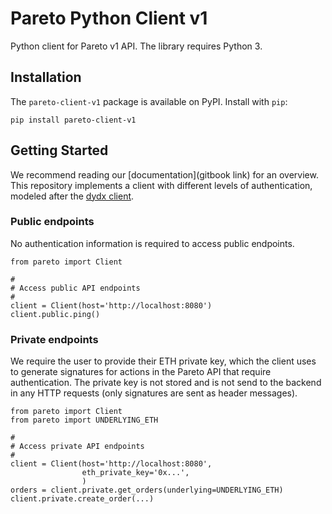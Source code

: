# Pareto Python Client v1

Python client for Pareto v1 API. The library requires Python 3. 

## Installation

The `pareto-client-v1` package is available on PyPI. Install with `pip`:
```
pip install pareto-client-v1
```

## Getting Started

We recommend reading our [documentation](gitbook link) for an overview. This repository implements a client with different levels of authentication, modeled after the [dydx client](https://github.com/dydxprotocol/dydx-v3-python). 

### Public endpoints

No authentication information is required to access public endpoints. 

```
from pareto import Client

# 
# Access public API endpoints
# 
client = Client(host='http://localhost:8080')
client.public.ping()
```

### Private endpoints

We require the user to provide their ETH private key, which the client uses to generate signatures for actions in the Pareto API that require authentication. The private key is not stored and is not send to the backend in any HTTP requests (only signatures are sent as header messages). 

```
from pareto import Client
from pareto import UNDERLYING_ETH

# 
# Access private API endpoints
#
client = Client(host='http://localhost:8080',
                eth_private_key='0x...',
                )
orders = client.private.get_orders(underlying=UNDERLYING_ETH)
client.private.create_order(...)
```
